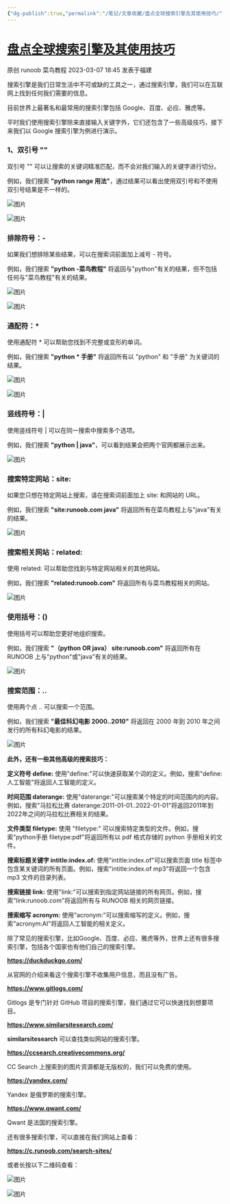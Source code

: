 ```yaml
---
{"dg-publish":true,"permalink":"/笔记/文章收藏/盘点全球搜索引擎及其使用技巧/","tags":["搜索 搜索引擎 技巧 资源"],"created":"","updated":""}
---
```



# [盘点全球搜索引擎及其使用技巧](https://mp.weixin.qq.com/s/psyZAB4XWyAU8MBtp4_g4A)

原创 runoob 菜鸟教程 2023-03-07 18:45 发表于福建

搜索引擎是我们日常生活中不可或缺的工具之一，通过搜索引擎，我们可以在互联网上找到任何我们需要的信息。

目前世界上最著名和最常用的搜索引擎包括 Google、百度、必应、雅虎等。

平时我们使用搜索引擎除来直接输入关键字外，它们还包含了一些高级技巧，接下来我们以 Google 搜索引擎为例进行演示。

### 1、双引号 ""

双引号 "" 可以让搜索的关键词精准匹配，而不会对我们输入的关键字进行切分。

例如，我们搜索 **"python range 用法"**，通过结果可以看出使用双引号和不使用双引号结果是不一样的。

![图片](https://mmbiz.qpic.cn/mmbiz_png/vqlbVFl5Jn3DokK5pFZcOKpcaib9VI0no4CvibfVrkpyicl39SfqRVDDPJSa0nlkThZo2yLRFNaLalPytiboJewJDQ/640?wx_fmt=png&tp=wxpic&wxfrom=5&wx_lazy=1&wx_co=1)

![图片](https://mmbiz.qpic.cn/mmbiz_png/vqlbVFl5Jn3DokK5pFZcOKpcaib9VI0noUqcns9WEGvuia75dKhfib2fofQI3ZLXIGkoIkroGsYj2Xa0nTvuhSU7A/640?wx_fmt=png&tp=wxpic&wxfrom=5&wx_lazy=1&wx_co=1)

### 排除符号：-

如果我们想排除某些结果，可以在搜索词前面加上减号 - 符号。

例如，我们搜索 **"python -菜鸟教程"** 将返回与"python"有关的结果，但不包括任何与"菜鸟教程"有关的结果。

![图片](https://mmbiz.qpic.cn/mmbiz_png/vqlbVFl5Jn3DokK5pFZcOKpcaib9VI0noZNOLCXWNPrVIicicyibCcpRmsQ0nqrs59qZceXdtCzu2mOpia9IXmUkTWA/640?wx_fmt=png&tp=wxpic&wxfrom=5&wx_lazy=1&wx_co=1)

![图片](https://mmbiz.qpic.cn/mmbiz_png/vqlbVFl5Jn3DokK5pFZcOKpcaib9VI0noZTyaM7HYsiasIS8xRFwJZgV8eQ3G0a7hRuqp2Q02a39y05TUjnPme7Q/640?wx_fmt=png&tp=wxpic&wxfrom=5&wx_lazy=1&wx_co=1)

### 通配符：*

使用通配符 * 可以帮助您找到不完整或变形的单词。

例如，我们搜索 **"python * 手册"** 将返回所有以 "python" 和 "手册" 为关键词的结果。

![图片](https://mmbiz.qpic.cn/mmbiz_png/vqlbVFl5Jn3DokK5pFZcOKpcaib9VI0noCQbm5Z1Czk7ciaTaBLf2ic2iajEwpv8rWgWQxxdQZicOO6iaOvTq0MYj2sA/640?wx_fmt=png&tp=wxpic&wxfrom=5&wx_lazy=1&wx_co=1)

![图片](https://mmbiz.qpic.cn/mmbiz_png/vqlbVFl5Jn3DokK5pFZcOKpcaib9VI0nofVibAIDclsTicTQZbVmz0z2DzmsDDLGHpuR98b3JRCgOvNMHToegu7Kg/640?wx_fmt=png&tp=wxpic&wxfrom=5&wx_lazy=1&wx_co=1)

### 竖线符号：|

使用竖线符号 | 可以在同一搜索中搜索多个选项。

例如，我们搜索 **"python | java"**，可以看到结果会把两个官网都展示出来。

![图片](https://mmbiz.qpic.cn/mmbiz_png/vqlbVFl5Jn3DokK5pFZcOKpcaib9VI0noEtH24VcOpcRYcYQUwnA4zTzrPrcnjF6ic1JmL4Uje7MRCdgT0O4ia1ibg/640?wx_fmt=png&tp=wxpic&wxfrom=5&wx_lazy=1&wx_co=1)

### 搜索特定网站：site:

如果您只想在特定网站上搜索，请在搜索词前面加上 site: 和网站的 URL。

例如，我们搜索 **"site:runoob.com java"** 将返回所有在菜鸟教程上与"java"有关的结果。

![图片](https://mmbiz.qpic.cn/mmbiz_png/vqlbVFl5Jn3DokK5pFZcOKpcaib9VI0no47Nsx9Mfz4CjemBicYDEzj8L9rIgD5zeBzwldpsMicDxyACUm8sMNdmQ/640?wx_fmt=png&tp=wxpic&wxfrom=5&wx_lazy=1&wx_co=1)

### 搜索相关网站：related:

使用 related: 可以帮助您找到与特定网站相关的其他网站。

例如，我们搜索 **"related:runoob.com"** 将返回所有与菜鸟教程相关的网站。

![图片](https://mmbiz.qpic.cn/mmbiz_png/vqlbVFl5Jn3DokK5pFZcOKpcaib9VI0noQ3RcT6ibXdhlX7hJ5ksqZRnVZn7rWMZ41zDRd8NdE8ZsEyaDgPAUqfw/640?wx_fmt=png&tp=wxpic&wxfrom=5&wx_lazy=1&wx_co=1)

### 使用括号：()

使用括号可以帮助您更好地组织搜索。

例如，我们搜索 **"（python OR java） site:runoob.com"** 将返回所有在 RUNOOB 上与"python"或"java"有关的结果。

![图片](https://mmbiz.qpic.cn/mmbiz_png/vqlbVFl5Jn3DokK5pFZcOKpcaib9VI0noq6a5BUwJicjl6PrEicKYNomNdKhtVFicyt98XSeRMEa9fpICLS8zKxFHA/640?wx_fmt=png&tp=wxpic&wxfrom=5&wx_lazy=1&wx_co=1)

### 搜索范围：..

使用两个点 .. 可以搜索一个范围。

例如，我们搜索 **"最佳科幻电影 2000..2010"** 将返回在 2000 年到 2010 年之间发行的所有科幻电影的结果。

![图片](https://mmbiz.qpic.cn/mmbiz_png/vqlbVFl5Jn3DokK5pFZcOKpcaib9VI0nokpwtXvDLrwR4uPEic3tW7uGEpSzPMib8nD5K3Syrzrial1g7XeYEE8aog/640?wx_fmt=png&tp=wxpic&wxfrom=5&wx_lazy=1&wx_co=1)

**此外，还有一些其他高级的搜索技巧：**

**定义符号 define:** 使用"define:"可以快速获取某个词的定义。例如，搜索"define:人工智能"将返回人工智能的定义。

**时间范围 daterange:** 使用"daterange:"可以搜索某个特定的时间范围内的内容。例如，搜索"马拉松比赛 daterange:2011-01-01..2022-01-01"将返回2011年到2022年之间的马拉松比赛相关的结果。

**文件类型 filetype:** 使用 "filetype:" 可以搜索特定类型的文件。例如，搜索"python手册 filetype:pdf"将返回所有以 pdf 格式存储的 python 手册相关的文件。

**搜索标题关键字 intitle:index.of:** 使用"intitle:index.of"可以搜索页面 title 标签中包含某关键词的所有页面。例如，搜索"intitle:index.of mp3"将返回一个包含 mp3 文件的目录列表。

**搜索链接 link:** 使用"link:"可以搜索到指定网站链接的所有网页。例如，搜索"link:runoob.com"将返回所有与 RUNOOB 相关的网页链接。

**搜索缩写 acronym:** 使用"acronym:"可以搜索缩写的定义。例如，搜索"acronym:AI"将返回人工智能的相关定义。

除了常见的搜索引擎，比如Google、百度、必应、雅虎等外，世界上还有很多搜索引擎，包括各个国家也有他们自己的搜索引擎。

**https://duckduckgo.com/**

从官网的介绍来看这个搜索引擎不收集用户信息，而且没有广告。

**https://www.gitlogs.com/**  

Gitlogs 是专门针对 GitHub 项目的搜索引擎，我们通过它可以快速找到想要项目。  

**https://www.similarsitesearch.com/**

**similarsitesearch** 可以查找类似网站的搜索引擎。

**https://ccsearch.creativecommons.org/**

CC Search 上搜索到的图片资源都是无版权的，我们可以免费的使用。

**https://yandex.com/**

Yandex 是俄罗斯的搜索引擎。

**https://www.qwant.com/**

Qwant 是法国的搜索引擎。

还有很多搜索引擎，可以直接在我们网站上查看：  

**https://c.runoob.com/search-sites/**

或者长按以下二维码查看：

![图片](https://mmbiz.qpic.cn/mmbiz_png/vqlbVFl5Jn3DokK5pFZcOKpcaib9VI0noR4AKppongF1xaJwr1gXO6NeVRPAOibBuZmCyvq9LATk1wed1Ng26b1A/640?wx_fmt=png&tp=wxpic&wxfrom=5&wx_lazy=1&wx_co=1)

![图片](https://mmbiz.qpic.cn/mmbiz_png/vqlbVFl5Jn3DokK5pFZcOKpcaib9VI0noQYpzHpzEKSWbpibRfvcCq1AYOzl8YVqwicEddAgeqtqfvibf6Or66R21A/640?wx_fmt=png&tp=wxpic&wxfrom=5&wx_lazy=1&wx_co=1)